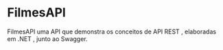 # FilmesAPI
FilmesAPI  uma API que demonstra os conceitos de API REST , elaboradas em .NET  , junto ao Swagger.
